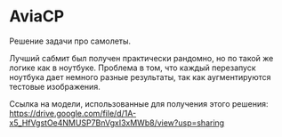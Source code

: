 # AviaCP
Решение задачи про самолеты. 

Лучший сабмит был получен практически рандомно, но по такой же логике как в ноутбуке. Проблема в том, что каждый перезапуск ноутбука дает немного разные результаты, так как аугментируются тестовые изображения.

Ссылка на модели, использованные для получения этого решения:
https://drive.google.com/file/d/1A-x5_HfVgstOe4NMUSP7BnVgxI3xMWb8/view?usp=sharing
